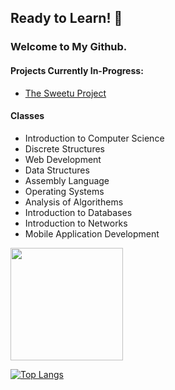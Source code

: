 ## Ready to Learn! 👋

### Welcome to My Github.

#### Projects Currently In-Progress:
- [The Sweetu Project](https://github.com/TheSweetuProject)

#### Classes
- Introduction to Computer Science
- Discrete Structures
- Web Development
- Data Structures
- Assembly Language
- Operating Systems
- Analysis of Algorithems 
- Introduction to Databases
- Introduction to Networks
- Mobile Application Development


<img height="180em" src="https://github-readme-stats.vercel.app/api?username=shenalexw&theme=dark&show_icons=true&hide_border=true&&count_private=true&include_all_commits=true" />

[![Top Langs](https://github-readme-stats.vercel.app/api/top-langs/?username=shenalexw&theme=dark)](https://github.com/anuraghazra/github-readme-stats)


